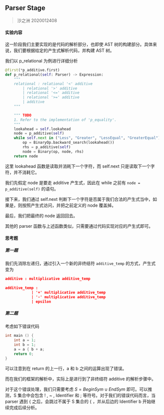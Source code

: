 ## Parser Stage

> 沙之洲 2020012408

#### 实验内容

这一阶段我们主要实现的是代码的解析部分，也即使 AST 树的构建部分。具体来说，我们要根据给定的产生式解析代码，并构建 AST 树。

我们以 p_relational 为例进行详细分析

```python
@first(*p_additive.first)
def p_relational(self: Parser) -> Expression:
    """
    relational : relational '<' additive
        | relational '>' additive
        | relational '<=' additive
        | relational '>=' additive
        | additive
    """

    """ TODO
    1. Refer to the implementation of 'p_equality'.
    """
    lookahead = self.lookahead
    node = p_additive(self)
    while self.next in ("Less", "Greater", "LessEqual", "GreaterEqual"):
        op = BinaryOp.backward_search(lookahead())
        rhs = p_additive(self)
        node = Binary(op, node, rhs)
    return node
```

这里 lookahead 函数是读取并消耗下一个字符，而 self.next 只是读取下一个字符，并不消耗它。

我们先假定 node 是要走 additive 产生式，因此在 while 之前有 `node = p_additive(self)` 的语句。

接下来，我们通过 self.next 判断下一个字符是否属于我们合法的产生式当中，如果是，则按照产生式访问，并把之前定义的 node 覆盖掉。

最后，我们把最终的 node 返回回去。

其他的 parser 函数与上述函数类似，只需要通过代码实现对应的产生式即可。

#### 思考题

##### 第一题

我们先消除左递归，通过引入一个新的非终结符 `additive_temp` 的方式，产生式变为

```json
additive : multiplicative additive_temp
			
additive_temp : 
			| '+' multiplicative additive_temp 
			| '-' multiplicative additive_temp
			| epsilon
```

##### 第二题

考虑如下错误代码

```c++
int main () {
    int a = 1;
    int b = 1;
    a = a { b + a;
	return 0;
}
```

可以注意到在 return 的上一行，a 和 b 之间的运算出现了错误。

而在我们的框架的解析中，实际上是进行到了非终结符 additive 的解析步骤中。

对于这个错误处理，我们只需要考虑 $S = BeginSym \cup EndSym$ 即可。可以推测，S 集合中会包含 ! , ~ , Identifier 和 ; 等符号。对于我们的错误代码而言，当 parser 遇到 { 之后，会跳过不属于 S 集合的 { ，并从后边的 Identifier b 开始继续完成后续分析。
